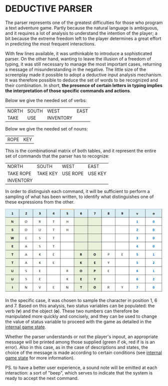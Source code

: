 ﻿# DEDUCTIVE PARSER

The parser represents one of the greatest difficulties for those who program a text adventure game. Partly because the natural language is ambiguous, and it requires a lot of analysis to understand the intention of the player; a bit because the extreme freedom left to the player determines a great effort in predicting the most frequent interactions.

With few lines available, it was unthinkable to introduce a sophisticated parser. On the other hand, wanting to leave the illusion of a freedom of typing, it was still necessary to manage the most important cases, returning a message of misunderstanding in the negative. The little size of the screenplay made it possible to adopt a deductive input analysis mechanism. It was therefore possible to deduce the set of words to be recognized and their combination. In short, **the presence of certain letters in typing implies the interpretation of those specific commands and actions**.

Below we give the needed set of verbs:

<table>
    <tr>
        <td>NORTH</td>
        <td>SOUTH</td>
        <td>WEST</td>
        <td>EAST</td>
    </tr>
    <tr>
        <td>TAKE</td>
        <td>USE</td>
        <td>INVENTORY</td>
        <td></td>
    </tr>
</table>

Below we give the needed set of nouns:

<table>
    <tr>
        <td>ROPE</td>
        <td>KEY</td>
    </tr>
</table>

This is the combinational matrix of both tables, and it represent the entire set of commands that the parser has to recognize:

<table>
    <tr>
        <td>NORTH</td>
        <td>SOUTH</td>
        <td>WEST</td>
        <td>EAST</td>
    </tr>
    <tr>
        <td>TAKE ROPE</td>
        <td>TAKE KEY</td>
        <td>USE ROPE</td>
        <td>USE KEY</td>
    </tr>
    <tr>
        <td>INVENTORY</td>
        <td></td>
        <td></td>
        <td></td>
    </tr>
</table>

In order to distinguish each command, it will be sufficient to perform a sampling of what has been written, to identify what distinguishes one of these expressions from the other. 

![Sampling of words](parser.png)

In the specific case, it was chosen to sample the character in position 1, 6 and 7. Based on this analysis, two status variables can be populated: the verb (**v**) and the object (**o**). These two numbers can therefore be manipulated more quickly and concisely, and they can be used to change the value of status variable to proceed with the game as detailed in the [internal game state](game-state.md).

Whether the parser understands or not the player's inpout, an appropriate message will be printed among those supplied (green if ok, red if is is an error). Also in this case, as in the case of descriptions and states, the choice of the message is made according to certain conditions (see [internal game state](game-state.md) for more information).

PS. to have a better user experience, a sound note will be emitted at each interaction: a sort of "beep", which serves to indicate that the system is ready to accept the next command.